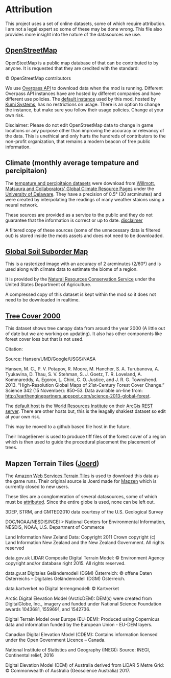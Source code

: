 # Attribution

This project uses a set of online datasets, some of which require attribution. I am not a legal expert so some of these may be done wrong. This file also provides more insight into the nature of the datasources we use.

## [OpenStreetMap](https://www.openstreetmap.org/)

OpenSteetMap is a public map database of that can be contributed to by anyone.
It is requested that they are credited with the standard:

© OpenStreetMap contributors

We use [Overpass API](https://wiki.openstreetmap.org/wiki/Overpass_API) to download data when the mod is running. Different Overpass API instances have are hosted by different companies and have different use policies. The [default instance](https://overpass.kumi.systems/) used by this mod, hosted by [Kumi Systems](https://kumi.systems/), has no restrictions on usage. There is an option to change the instance, but make sure you follow their usage policies. Change at your own risk.

Disclaimer: Please do not edit OpenStreetMap data to change in game locations or any purpose other than improving the accuracy or relevancy of the data. This is unethical and only hurts the hundreds of contributors to the non-profit organization, that remains a modern beacon of free public information.

## Climate (monthly average tempature and percipitaion)

The [tempature and percipitaion datasets](http://climate.geog.udel.edu/~climate/html_pages/README.lw.html) were download from [Willmott, Matsuura and Collaborators' Global Climate Resource Pages](http://climate.geog.udel.edu/~climate/) under the [University of Delaware](https://www.udel.edu/). They have a precision of 0.5° (30 arcminutes) and were created by interpolating the readings of many weather staions using a neural network.

These sources are provided as a service to the public and they do not guarantee that the information is correct or up to date. [disclaimer](http://climate.geog.udel.edu/~climate/html_pages/disclaimer.html)

A filtered copy of these sources (some of the unnecessary data is filtered out) is stored inside the mods assets and does not need to be downloaded.

## [Global Soil Suborder Map](https://www.nrcs.usda.gov/wps/portal/nrcs/detail/soils/use/?cid=nrcs142p2_054013)

This is a rasterized image with an accuracy of 2 arcminutes (2/60°) and is used along with climate data to estimate the biome of a region.

It is provided by the [Natural Resources Conservation Service](https://www.nrcs.usda.gov/) under the United States Department of Agriculture.

A compressed copy of this dataset is kept within the mod so it does not need to be downloaded in realtime.

## [Tree Cover 2000](https://data.globalforestwatch.org/datasets/tree-cover-2000)

This dataset shows tree canopy data from around the year 2000 (A little out of date but we are working on updating). It also has other components like forest cover loss but that is not used.

Citation:

Source: Hansen/UMD/Google/USGS/NASA

Hansen, M. C., P. V. Potapov, R. Moore, M. Hancher, S. A. Turubanova, A. Tyukavina, D. Thau, S. V. Stehman, S. J. Goetz, T. R. Loveland, A. Kommareddy, A. Egorov, L. Chini, C. O. Justice, and J. R. G. Townshend. 2013. “High-Resolution Global Maps of 21st-Century Forest Cover Change.” Science 342 (15 November): 850–53. Data available on-line from: http://earthenginepartners.appspot.com/science-2013-global-forest.

The [default host](https://gis-treecover.wri.org/arcgis/rest/services) is the [World Resources Institute](https://www.wri.org/) on their [ArcGis REST](https://developers.arcgis.com/rest/) [server](https://gis-treecover.wri.org/arcgis/rest/services). There are other hosts but, this is the leagally shakiest dataset so edit at your own risk.

This may be moved to a github based file host in the future.

Their ImageServer is used to produce tiff files of the forest cover of a region which is then used to guide the procedural placement the placement of trees.

## Mapzen Terrain Tiles ([Joerd](https://github.com/tilezen/joerd/))

The [Amazon Web Services Terrain Tiles](https://registry.opendata.aws/terrain-tiles/) is used to download this data as the game runs. Their original source is Joerd made for [Mapzen](https://www.mapzen.com/terms/) which is currently closed to new users.

These tiles are a conglomeration of several datasources, some of which must be [attributed](https://github.com/tilezen/joerd/blob/master/docs/attribution.md#the-fine-print). Since the entire globe is used, none can be left out.

3DEP, STRM, and GMTED2010 data courtesy of the U.S. Geological Survey

DOC/NOAA/NESDIS/NCEI > National Centers for Environmental Information, NESDIS, NOAA, U.S. Department of Commerce

Land Information New Zeland Data: Copyright 2011 Crown copyright (c) Land Information New Zealand and the New Zealand Government. All rights reserved

data.gov.uk LIDAR Composite Digital Terrain Model: © Environment Agency copyright and/or database right 2015. All rights reserved.

data.gv.at Digitales Geländemodell (DGM) Österreich: © offene Daten Österreichs – Digitales Geländemodell (DGM) Österreich.

data.kartverket.no Digital terrengmodell: © Kartverket

Arctic Digital Elevation Model (ArcticDEM): DEM(s) were created from DigitalGlobe, Inc., imagery and funded under National Science Foundation awards 1043681, 1559691, and 1542736.

Digital Terrain Model over Europe (EU-DEM): Produced using Copernicus data and information funded by the European Union - EU-DEM layers.

Canadian Digital Elevation Model (CDEM): Contains information licensed under the Open Government Licence – Canada.

National Institute of Statistics and Geography (INEGI): Source: INEGI, Continental relief, 2016

Digital Elevation Model (DEM) of Australia derived from LiDAR 5 Metre Grid: © Commonwealth of Australia (Geoscience Australia) 2017.